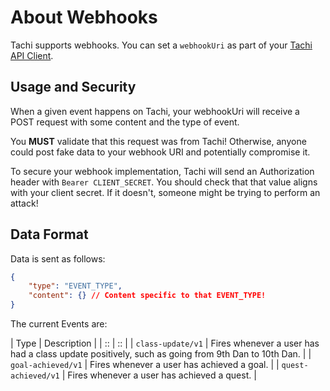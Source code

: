 # About Webhooks

Tachi supports webhooks. You can set a `webhookUri` as part of your
[Tachi API Client](../routes/clients.md).

## Usage and Security

When a given event happens on Tachi, your webhookUri will receive a POST
request with some content and the type of event.

You **MUST** validate that this request was from Tachi! Otherwise, anyone
could post fake data to your webhook URI and potentially compromise it.

To secure your webhook implementation, Tachi will send an Authorization header with `Bearer CLIENT_SECRET`. You should check that that value aligns with your client secret. If it doesn't, someone might be trying to perform an attack!

## Data Format

Data is sent as follows:

```json
{
	"type": "EVENT_TYPE",
	"content": {} // Content specific to that EVENT_TYPE!
}
```

The current Events are:

| Type | Description |
| :: | :: |
| `class-update/v1` | Fires whenever a user has had a class update positively, such as going from 9th Dan to 10th Dan. |
| `goal-achieved/v1` | Fires whenever a user has achieved a goal. |
| `quest-achieved/v1` | Fires whenever a user has achieved a quest. |
